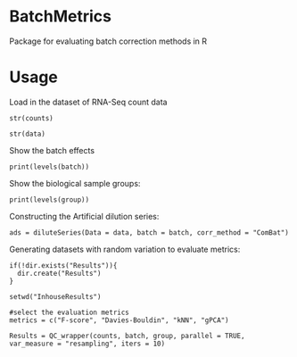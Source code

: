 # BatchMetrics
Package for evaluating batch correction methods in R

# Usage

Load in the dataset of RNA-Seq count data


```{r}
str(counts)
```

```{r}
str(data)
```

Show the batch effects

```{r}
print(levels(batch))
```

Show the biological sample groups:

```{r}
print(levels(group))
```

Constructing the Artificial dilution series:

```{r}
ads = diluteSeries(Data = data, batch = batch, corr_method = "ComBat")
```

Generating datasets with random variation to evaluate metrics:

```{r}
if(!dir.exists("Results")){
  dir.create("Results")
}

setwd("InhouseResults")

#select the evaluation metrics
metrics = c("F-score", "Davies-Bouldin", "kNN", "gPCA")

Results = QC_wrapper(counts, batch, group, parallel = TRUE, var_measure = "resampling", iters = 10)
```
